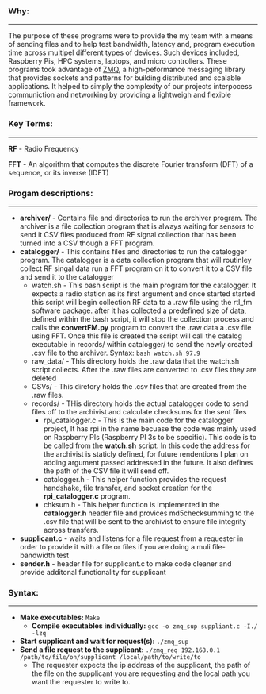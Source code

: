 ### Why:
---
The purpose of these programs were to provide the my team with a means of 
sending files and to help test bandwidth, latency and, program execution time
across multipel different types of devices. Such devices included, Raspberry Pis,
HPC systems, laptops, and micro controllers. These programs took advantage of [ZMQ](https://zeromq.org/),
a high-peformance messaging library that provides sockets and patterns for building
distributed and scalable applications. It helped to simply the complexity of our projects
interpocess communiction and networking by providing a lightweigh and flexible framework.

### Key Terms:
---
**RF** - Radio Frequency

**FFT** - An algorithm that computes the discrete Fourier transform (DFT) of a sequence, or its inverse (IDFT)

### Progam descriptions:
---
+ **archiver/** - Contains file and directories to run the archiver program. The archiver is a file collection program that is always waiting for sensors to send it CSV files produced from RF signal collection that has been turned into a CSV though a FFT program. 
+ **catalogger/** - This contains files and directories to run the catalogger program. The catalogger is a data collection program that will routinley collect RF singal data run a FFT program on it to convert it to a CSV file and send it to the catalogger
    + watch.sh - This bash script is the main program for the catalogger. It expects a radio station as its first argument  and once started started this script will begin collection RF data to a .raw file using the rtl_fm software package. after it has collected a predefined size of data, defined within the bash script, it will stop the collection process and calls the **convertFM.py** program to convert the .raw data a .csv file using FFT. Once this file is created the script will call the catalog executable in records/  within catalogger/ to send the newly created .csv file to the archiver. Syntax: `bash watch.sh 97.9`
    + raw_data/ - This directory holds the .raw data that the watch.sh script collects. After the .raw files are converted to .csv files they are deleted
    + CSVs/ - This diretory holds the .csv files that are created from the .raw files.
    + records/ - THis directory holds the actual catalogger code to send files off to the archivist and calculate checksums for the sent files
      * rpi_catalogger.c - This is the main code for the catalogger project, It has rpi in the name becuase the code was mainly used on Raspberry PIs (Raspberry PI 3s to be specific). This code is to be called from the **watch.sh** script. In this code the address for the archivist is staticly defined, for future rendentions I plan on adding argument passed addressed in the future. It also defines the path of the CSV file it will send off.
      * catalogger.h - This helper function provides the request handshake, file transfer, and socket creation for the **rpi_catalogger.c** program.
      * chksum.h - This helper function is implemented in the **catalogger.h** header file and provices md5checksumming to the .csv file that will be sent to the archivist to ensure file integrity across transfers.
+ **supplicant.c** - waits and listens for a file request from a requester in order to provide it with a file or files
 if you are doing a muli file-bandwidth test
+ **sender.h** - header file for supplicant.c to make code cleaner and provide additonal functionality for supplicant

### Syntax:
---
+ **Make executables:** ``` Make ```
    + **Compile executables individually:** ``` gcc -o zmq_sup suppliant.c -I./ -lzq ```
+ **Start supplicant and wait for request(s):** ``` ./zmq_sup ```
+ **Send a file request to the supplicant:** ```./zmq_req 192.168.0.1 /path/to/file/on/supplicant /local/path/to/write/to```
   + The requester expects the ip address of the supplicant, the path of the file on the supplicant you are requesting
     and the local path you want the requester to write to.
